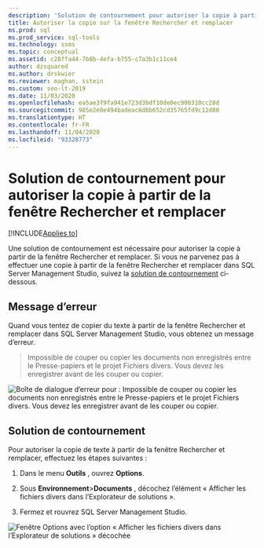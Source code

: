 ```yaml
---
description: 'Solution de contournement pour autoriser la copie à partir de la fenêtre Rechercher et remplacer '
title: Autoriser la copie sur la fenêtre Rechercher et remplacer
ms.prod: sql
ms.prod_service: sql-tools
ms.technology: ssms
ms.topic: conceptual
ms.assetid: c28ffa44-7b8b-4efa-b755-c7a3b1c11ce4
author: dzsquared
ms.author: drskwier
ms.reviewer: maghan, sstein
ms.custom: seo-lt-2019
ms.date: 11/03/2020
ms.openlocfilehash: ea5ae3f9fa941e723d3bdf10de0ec900310cc28d
ms.sourcegitcommit: 985e2e8e494badeac6d6b652cd35765fd9c12d80
ms.translationtype: HT
ms.contentlocale: fr-FR
ms.lasthandoff: 11/04/2020
ms.locfileid: "93328773"
---
```

# <a name="workaround-to-enable-copying-from-find-and-replace-window"></a>Solution de contournement pour autoriser la copie à partir de la fenêtre Rechercher et remplacer

[!INCLUDE[Applies to](../../includes/appliesto-ss-asdb-asdw-xxx-md.md)]

Une solution de contournement est nécessaire pour autoriser la copie à partir de la fenêtre Rechercher et remplacer.  Si vous ne parvenez pas à effectuer une copie à partir de la fenêtre Rechercher et remplacer dans SQL Server Management Studio, suivez la [solution de contournement](#workaround) ci-dessous.

## <a name="error-message"></a>Message d’erreur

Quand vous tentez de copier du texte à partir de la fenêtre Rechercher et remplacer dans SQL Server Management Studio, vous obtenez un message d’erreur.

> Impossible de couper ou copier les documents non enregistrés entre le Presse-papiers et le projet Fichiers divers. Vous devez les enregistrer avant de les couper ou copier.

![Boîte de dialogue d’erreur pour : Impossible de couper ou copier les documents non enregistrés entre le Presse-papiers et le projet Fichiers divers. Vous devez les enregistrer avant de les couper ou copier.](../media/troubleshoot/unable-copy-find-replace-window.png)

## <a name="workaround"></a>Solution de contournement

Pour autoriser la copie de texte à partir de la fenêtre Rechercher et remplacer, effectuez les étapes suivantes :

1. Dans le menu **Outils** , ouvrez **Options**.

2. Sous **Environnement**>**Documents** , décochez l’élément « Afficher les fichiers divers dans l’Explorateur de solutions ».

3. Fermez et rouvrez SQL Server Management Studio.

![Fenêtre Options avec l’option « Afficher les fichiers divers dans l’Explorateur de solutions » décochée](../media/troubleshoot/fix-copy-find-replace-window.png)

